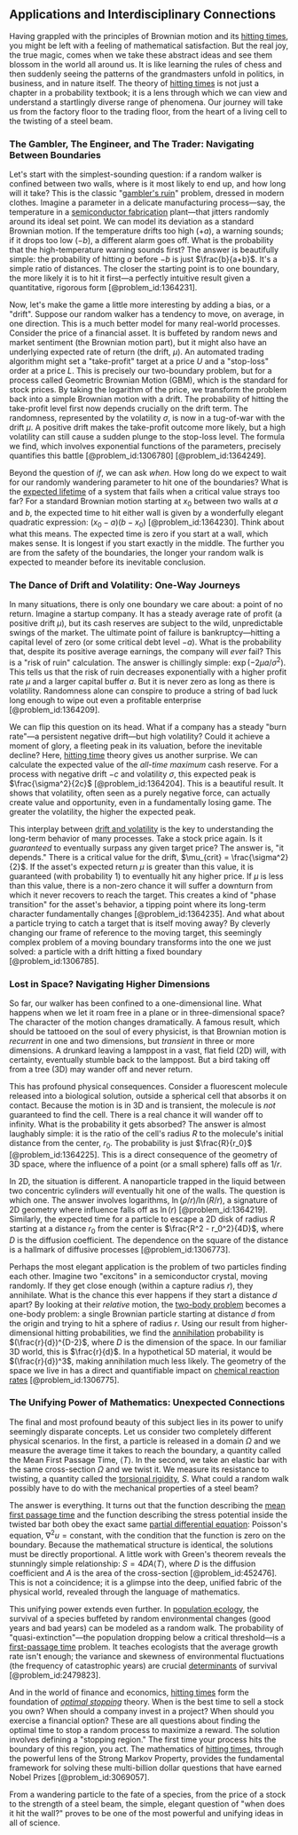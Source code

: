 ## Applications and Interdisciplinary Connections

Having grappled with the principles of Brownian motion and its [hitting times](@article_id:266030), you might be left with a feeling of mathematical satisfaction. But the real joy, the true magic, comes when we take these abstract ideas and see them blossom in the world all around us. It is like learning the rules of chess and then suddenly seeing the patterns of the grandmasters unfold in politics, in business, and in nature itself. The theory of [hitting times](@article_id:266030) is not just a chapter in a probability textbook; it is a lens through which we can view and understand a startlingly diverse range of phenomena. Our journey will take us from the factory floor to the trading floor, from the heart of a living cell to the twisting of a steel beam.

### The Gambler, The Engineer, and The Trader: Navigating Between Boundaries

Let's start with the simplest-sounding question: if a random walker is confined between two walls, where is it most likely to end up, and how long will it take? This is the classic "[gambler's ruin](@article_id:261805)" problem, dressed in modern clothes. Imagine a parameter in a delicate manufacturing process—say, the temperature in a [semiconductor fabrication](@article_id:186889) plant—that jitters randomly around its ideal set point. We can model its deviation as a standard Brownian motion. If the temperature drifts too high ($+a$), a warning sounds; if it drops too low ($-b$), a different alarm goes off. What is the probability that the high-temperature warning sounds first? The answer is beautifully simple: the probability of hitting $a$ before $-b$ is just $\frac{b}{a+b}$. It's a simple ratio of distances. The closer the starting point is to one boundary, the more likely it is to hit it first—a perfectly intuitive result given a quantitative, rigorous form [@problem_id:1364231].

Now, let's make the game a little more interesting by adding a bias, or a "drift". Suppose our random walker has a tendency to move, on average, in one direction. This is a much better model for many real-world processes. Consider the price of a financial asset. It is buffeted by random news and market sentiment (the Brownian motion part), but it might also have an underlying expected rate of return (the drift, $\mu$). An automated trading algorithm might set a "take-profit" target at a price $U$ and a "stop-loss" order at a price $L$. This is precisely our two-boundary problem, but for a process called Geometric Brownian Motion (GBM), which is the standard for stock prices. By taking the logarithm of the price, we transform the problem back into a simple Brownian motion with a drift. The probability of hitting the take-profit level first now depends crucially on the drift term. The randomness, represented by the volatility $\sigma$, is now in a tug-of-war with the drift $\mu$. A positive drift makes the take-profit outcome more likely, but a high volatility can still cause a sudden plunge to the stop-loss level. The formula we find, which involves exponential functions of the parameters, precisely quantifies this battle [@problem_id:1306780] [@problem_id:1364249].

Beyond the question of *if*, we can ask *when*. How long do we expect to wait for our randomly wandering parameter to hit one of the boundaries? What is the [expected lifetime](@article_id:274430) of a system that fails when a critical value strays too far? For a standard Brownian motion starting at $x_0$ between two walls at $a$ and $b$, the expected time to hit either wall is given by a wonderfully elegant quadratic expression: $(x_0 - a)(b - x_0)$ [@problem_id:1364230]. Think about what this means. The expected time is zero if you start at a wall, which makes sense. It is longest if you start exactly in the middle. The further you are from the safety of the boundaries, the longer your random walk is expected to meander before its inevitable conclusion.

### The Dance of Drift and Volatility: One-Way Journeys

In many situations, there is only one boundary we care about: a point of no return. Imagine a startup company. It has a steady average rate of profit (a positive drift $\mu$), but its cash reserves are subject to the wild, unpredictable swings of the market. The ultimate point of failure is bankruptcy—hitting a capital level of zero (or some critical debt level $-a$). What is the probability that, despite its positive average earnings, the company will *ever* fail? This is a "risk of ruin" calculation. The answer is chillingly simple: $\exp(-2\mu a / \sigma^2)$. This tells us that the risk of ruin decreases exponentially with a higher profit rate $\mu$ and a larger capital buffer $a$. But it is never zero as long as there is volatility. Randomness alone can conspire to produce a string of bad luck long enough to wipe out even a profitable enterprise [@problem_id:1364209].

We can flip this question on its head. What if a company has a steady "burn rate"—a persistent negative drift—but high volatility? Could it achieve a moment of glory, a fleeting peak in its valuation, before the inevitable decline? Here, [hitting time](@article_id:263670) theory gives us another surprise. We can calculate the expected value of the *all-time maximum* cash reserve. For a process with negative drift $-c$ and volatility $\sigma$, this expected peak is $\frac{\sigma^2}{2c}$ [@problem_id:1364204]. This is a beautiful result. It shows that volatility, often seen as a purely negative force, can actually create value and opportunity, even in a fundamentally losing game. The greater the volatility, the higher the expected peak.

This interplay between [drift and volatility](@article_id:262872) is the key to understanding the long-term behavior of many processes. Take a stock price again. Is it *guaranteed* to eventually surpass any given target price? The answer is, "it depends." There is a critical value for the drift, $\mu_{crit} = \frac{\sigma^2}{2}$. If the asset's expected return $\mu$ is greater than this value, it is guaranteed (with probability 1) to eventually hit any higher price. If $\mu$ is less than this value, there is a non-zero chance it will suffer a downturn from which it never recovers to reach the target. This creates a kind of "phase transition" for the asset's behavior, a tipping point where its long-term character fundamentally changes [@problem_id:1364235]. And what about a particle trying to catch a target that is itself moving away? By cleverly changing our frame of reference to the moving target, this seemingly complex problem of a moving boundary transforms into the one we just solved: a particle with a drift hitting a fixed boundary [@problem_id:1306785].

### Lost in Space? Navigating Higher Dimensions

So far, our walker has been confined to a one-dimensional line. What happens when we let it roam free in a plane or in three-dimensional space? The character of the motion changes dramatically. A famous result, which should be tattooed on the soul of every physicist, is that Brownian motion is *recurrent* in one and two dimensions, but *transient* in three or more dimensions. A drunkard leaving a lamppost in a vast, flat field (2D) will, with certainty, eventually stumble back to the lamppost. But a bird taking off from a tree (3D) may wander off and never return.

This has profound physical consequences. Consider a fluorescent molecule released into a biological solution, outside a spherical cell that absorbs it on contact. Because the motion is in 3D and is transient, the molecule is *not* guaranteed to find the cell. There is a real chance it will wander off to infinity. What is the probability it gets absorbed? The answer is almost laughably simple: it is the ratio of the cell's radius $R$ to the molecule's initial distance from the center, $r_0$. The probability is just $\frac{R}{r_0}$ [@problem_id:1364225]. This is a direct consequence of the geometry of 3D space, where the influence of a point (or a small sphere) falls off as $1/r$.

In 2D, the situation is different. A nanoparticle trapped in the liquid between two concentric cylinders *will* eventually hit one of the walls. The question is which one. The answer involves logarithms, $\ln(\rho/r)/\ln(R/r)$, a signature of 2D geometry where influence falls off as $\ln(r)$ [@problem_id:1364219]. Similarly, the expected time for a particle to escape a 2D disk of radius $R$ starting at a distance $r_0$ from the center is $\frac{R^2 - r_0^2}{4D}$, where $D$ is the diffusion coefficient. The dependence on the square of the distance is a hallmark of diffusive processes [@problem_id:1306773].

Perhaps the most elegant application is the problem of two particles finding each other. Imagine two "excitons" in a semiconductor crystal, moving randomly. If they get close enough (within a capture radius $r$), they annihilate. What is the chance this ever happens if they start a distance $d$ apart? By looking at their *relative* motion, the [two-body problem](@article_id:158222) becomes a one-body problem: a single Brownian particle starting at distance $d$ from the origin and trying to hit a sphere of radius $r$. Using our result from higher-dimensional hitting probabilities, we find the [annihilation](@article_id:158870) probability is $(\frac{r}{d})^{D-2}$, where $D$ is the dimension of the space. In our familiar 3D world, this is $\frac{r}{d}$. In a hypothetical 5D material, it would be $(\frac{r}{d})^3$, making annihilation much less likely. The geometry of the space we live in has a direct and quantifiable impact on [chemical reaction rates](@article_id:146821) [@problem_id:1306775].

### The Unifying Power of Mathematics: Unexpected Connections

The final and most profound beauty of this subject lies in its power to unify seemingly disparate concepts. Let us consider two completely different physical scenarios. In the first, a particle is released in a domain $\Omega$ and we measure the average time it takes to reach the boundary, a quantity called the Mean First Passage Time, $\langle T \rangle$. In the second, we take an elastic bar with the same cross-section $\Omega$ and we twist it. We measure its resistance to twisting, a quantity called the [torsional rigidity](@article_id:193032), $S$. What could a random walk possibly have to do with the mechanical properties of a steel beam?

The answer is everything. It turns out that the function describing the [mean first passage time](@article_id:182474) and the function describing the stress potential inside the twisted bar both obey the exact same [partial differential equation](@article_id:140838): Poisson's equation, $\nabla^2 u = \text{constant}$, with the condition that the function is zero on the boundary. Because the mathematical structure is identical, the solutions must be directly proportional. A little work with Green's theorem reveals the stunningly simple relationship: $S = 4 D A \langle T \rangle$, where $D$ is the diffusion coefficient and $A$ is the area of the cross-section [@problem_id:452476]. This is not a coincidence; it is a glimpse into the deep, unified fabric of the physical world, revealed through the language of mathematics.

This unifying power extends even further. In [population ecology](@article_id:142426), the survival of a species buffeted by random environmental changes (good years and bad years) can be modeled as a random walk. The probability of "quasi-extinction"—the population dropping below a critical threshold—is a [first-passage time](@article_id:267702) problem. It teaches ecologists that the average growth rate isn't enough; the variance and skewness of environmental fluctuations (the frequency of catastrophic years) are crucial [determinants](@article_id:276099) of survival [@problem_id:2479823].

And in the world of finance and economics, [hitting times](@article_id:266030) form the foundation of *[optimal stopping](@article_id:143624)* theory. When is the best time to sell a stock you own? When should a company invest in a project? When should you exercise a financial option? These are all questions about finding the optimal time to stop a random process to maximize a reward. The solution involves defining a "stopping region." The first time your process hits the boundary of this region, you act. The mathematics of [hitting times](@article_id:266030), through the powerful lens of the Strong Markov Property, provides the fundamental framework for solving these multi-billion dollar questions that have earned Nobel Prizes [@problem_id:3069057].

From a wandering particle to the fate of a species, from the price of a stock to the strength of a steel beam, the simple, elegant question of "when does it hit the wall?" proves to be one of the most powerful and unifying ideas in all of science.